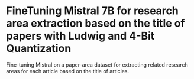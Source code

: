 # FineTuning Mistral 7B for research area extraction based on the title of papers with Ludwig and 4-Bit Quantization


Fine-tuning Mistral on a paper-area dataset for extracting related research areas for each article based on the title of articles.
